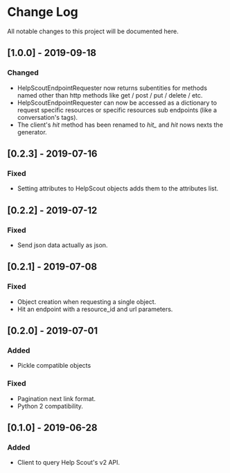 # Change Log

All notable changes to this project will be documented here.

## [1.0.0] - 2019-09-18
### Changed
- HelpScoutEndpointRequester now returns subentities for methods named other
  than http methods like get / post / put / delete / etc.
- HelpScoutEndpointRequester can now be accessed as a dictionary to request
  specific resources or specific resources sub endpoints (like a conversation's
  tags).
- The client's *hit* method has been renamed to *hit_* and *hit* nows nexts the
  generator.

## [0.2.3] - 2019-07-16
### Fixed
- Setting attributes to HelpScout objects adds them to the attributes list.

## [0.2.2] - 2019-07-12
### Fixed
- Send json data actually as json.

## [0.2.1] - 2019-07-08
### Fixed
- Object creation when requesting a single object.
- Hit an endpoint with a resource_id and url parameters.

## [0.2.0] - 2019-07-01
### Added
- Pickle compatible objects
### Fixed
- Pagination next link format.
- Python 2 compatibility.

## [0.1.0] - 2019-06-28
### Added
- Client to query Help Scout's v2 API.
